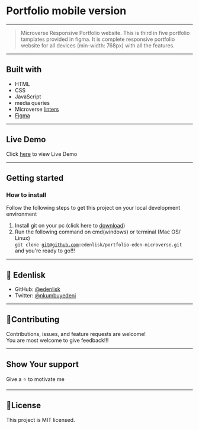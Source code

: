 # Portfolio mobile version
***
>Microverse Responsive Portfolio website. This is third in five portfolio tamplates provided in figma.
It is complete responsive portfolio website for all devices (min-width: 768px) with all the features.
***
## Built with
* HTML
* CSS
* JavaScript
* media queries  
* Microverse [linters](https://github.com/microverseinc/linters-config/tree/master/html-css)
* [Figma](figma.com/file/l7SqJ3ZfkAKih9sFxvWSR4/Microverse-Student-Project-1?node-id=48%3A988)
***
## Live Demo
Click [here](https://edenlisk.github.io/) to view Live Demo
***
## Getting started
### How to install
Follow the following steps to get this project on your local development environment <br>
1. Install git on your pc (click here to [download](https://github.com/git-for-windows/git/releases/download/v2.38.1.windows.1/Git-2.38.1-64-bit.exe)) <br>
2. Run the following command on cmd(windows) or terminal (Mac OS/ Linux) <br>
<code>git clone git@github.com:edenlisk/portfolio-eden-microverse.git</code><br>and you're ready to go!!!
***
## 👤 Edenlisk
* GitHub: [@edenlisk](https://github.com/edenlisk)
* Twitter: [@nkumbuyedeni](https://twitter.com/nkumbuyedeni)
***
## 🤝Contributing
Contributions, issues, and feature requests are welcome!<br>
You are most welcome to give feedback!!!
***
## Show Your support
Give a ⭐ to motivate me
***
## 📝License
This project is MIT licensed.